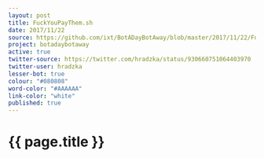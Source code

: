 ```yaml
---
layout: post
title: FuckYouPayThem.sh
date: 2017/11/22
source: https://github.com/ixt/BotADayBotAway/blob/master/2017/11/22/FuckYouPayThem.sh
project: botadaybotaway
active: true
twitter-source: https://twitter.com/hradzka/status/930660751064403970
twitter-user: hradzka
lesser-bot: true
colour: "#080808"
word-color: "#AAAAAA"
link-color: "white"
published: true
---
```

# {{ page.title }} 
